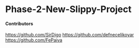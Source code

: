 # Phase-2-New-Slippy-Project


#### Contributors

https://github.com/SirDigo
https://github.com/defnecelikoyar
https://github.com/FePaiva
